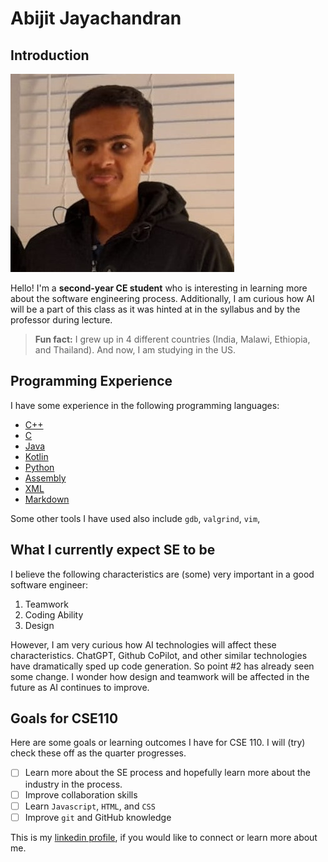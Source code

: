 # Abijit Jayachandran

## Introduction
![profilepic](/profilepic.jpeg)

Hello! I'm a **second-year CE student** who is interesting in learning more about the software engineering process. Additionally, I am curious how AI will be a part of this class as it was hinted at in the syllabus and by the professor during lecture. 

>**Fun fact:** I grew up in 4 different countries (India, Malawi, Ethiopia, and Thailand). And now, I am studying in the US. 

## Programming Experience

I have some experience in the following programming languages: 
- [C++](https://cplusplus.com/)
- [C](https://en.wikipedia.org/wiki/C_(programming_language))
- [Java](https://www.java.com/en/)
- [Kotlin](https://kotlinlang.org/)
- [Python](https://www.python.org/)
- [Assembly](https://en.wikipedia.org/wiki/Assembly_language)
- [XML](https://en.wikipedia.org/wiki/XML)
- [Markdown](https://docs.github.com/en/get-started/writing-on-github/getting-started-with-writing-and-formatting-on-github/basic-writing-and-formatting-syntax#headings)

Some other tools I have used also include `gdb`, `valgrind`, `vim`, 


## What I currently expect SE to be

I believe the following characteristics are (some) very important in a good software engineer: 

1. Teamwork
2. Coding Ability
3. Design 

However, I am very curious how AI technologies will affect these characteristics. ChatGPT, Github CoPilot, and other similar technologies have dramatically sped up code generation. So point #2 has already seen some change. I wonder how design and teamwork will be affected in the future as AI continues to improve. 

## Goals for CSE110
Here are some goals or learning outcomes I have for CSE 110. I will (try) check these off as the quarter progresses.

- [ ] Learn more about the SE process and hopefully learn more about the industry in the process. 
- [ ] Improve collaboration skills
- [ ] Learn `Javascript`, `HTML`, and `CSS`
- [ ] Improve `git` and GitHub knowledge

This is my [linkedin profile](https://www.linkedin.com/in/abiji), if you would like to connect or learn more about me. 
